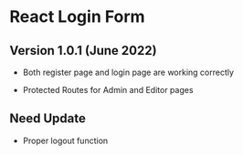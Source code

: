 # React Login Form

## Version 1.0.1 (June 2022)

- Both register page and login page are working correctly

- Protected Routes for Admin and Editor pages

## Need Update

- Proper logout function

